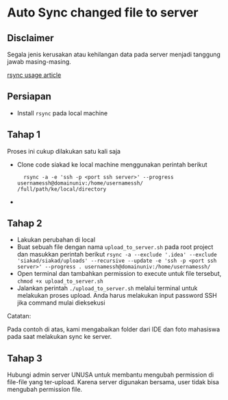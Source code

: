 # Auto Sync changed file to server

## Disclaimer
Segala jenis kerusakan atau kehilangan data pada server menjadi tanggung jawab masing-masing.



[rsync usage article](https://www.tecmint.com/sync-new-changed-modified-files-rsync-linux/)

## Persiapan

- Install `rsync` pada local machine

## Tahap 1

Proses ini cukup dilakukan satu kali saja

- Clone code siakad ke local machine menggunakan perintah berikut

  ```
    rsync -a -e 'ssh -p <port ssh server>' --progress usernamessh@domainuniv:/home/usernamessh/ /full/path/ke/local/directory
  ```
  
- 
  
## Tahap 2

- Lakukan perubahan di local
- Buat sebuah file dengan nama `upload_to_server.sh` pada root project dan masukkan perintah berikut `rsync -a --exclude '.idea' --exclude 'siakad/siakad/uploads' --recursive --update -e 'ssh -p <port ssh server>' --progress . usernamessh@domainuniv:/home/usernamessh/`
- Open terminal dan tambahkan permission to execute untuk file tersebut, `chmod +x upload_to_server.sh`
- Jalankan perintah `./upload_to_server.sh` melalui terminal untuk melakukan proses upload. Anda harus melakukan input password SSH jika command mulai dieksekusi

Catatan:

Pada contoh di atas, kami mengabaikan folder dari IDE dan foto mahasiswa pada saat melakukan sync ke server.


## Tahap 3

Hubungi admin server UNUSA untuk membantu mengubah permission di file-file yang ter-upload. Karena server digunakan bersama, user tidak bisa mengubah permission file.

